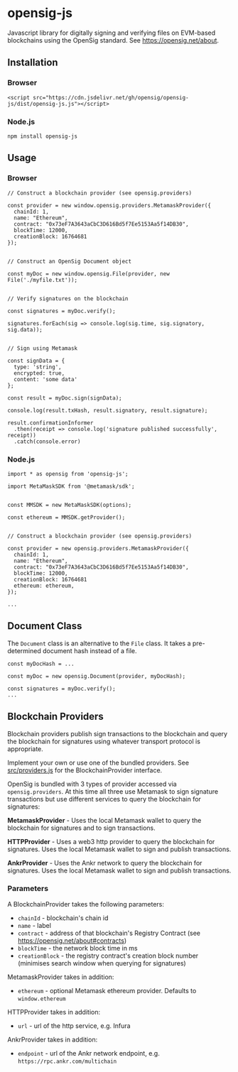 # opensig-js

Javascript library for digitally signing and verifying files on EVM-based blockchains using the OpenSig standard.  See https://opensig.net/about.

## Installation

### Browser

```
<script src="https://cdn.jsdelivr.net/gh/opensig/opensig-js/dist/opensig-js.js"></script>
```

### Node.js

```
npm install opensig-js
```

## Usage

### Browser

```
// Construct a blockchain provider (see opensig.providers)

const provider = new window.opensig.providers.MetamaskProvider({
  chainId: 1,
  name: "Ethereum",
  contract: "0x73eF7A3643aCbC3D616Bd5f7Ee5153Aa5f14DB30", 
  blockTime: 12000,
  creationBlock: 16764681
});


// Construct an OpenSig Document object

const myDoc = new window.opensig.File(provider, new File('./myfile.txt'));


// Verify signatures on the blockchain

const signatures = myDoc.verify();

signatures.forEach(sig => console.log(sig.time, sig.signatory, sig.data));


// Sign using Metamask

const signData = {
  type: 'string',
  encrypted: true,
  content: 'some data'
};

const result = myDoc.sign(signData);

console.log(result.txHash, result.signatory, result.signature);

result.confirmationInformer
  .then(receipt => console.log('signature published successfully', receipt))
  .catch(console.error)
```

### Node.js

```
import * as opensig from 'opensig-js';

import MetaMaskSDK from '@metamask/sdk';


const MMSDK = new MetaMaskSDK(options);

const ethereum = MMSDK.getProvider();


// Construct a blockchain provider (see opensig.providers)

const provider = new opensig.providers.MetamaskProvider({
  chainId: 1,
  name: "Ethereum",
  contract: "0x73eF7A3643aCbC3D616Bd5f7Ee5153Aa5f14DB30", 
  blockTime: 12000,
  creationBlock: 16764681
  ethereum: ethereum,
});

...

```

## Document Class

The `Document` class is an alternative to the `File` class.  It takes a pre-determined document hash instead of a file.

```
const myDocHash = ...

const myDoc = new opensig.Document(provider, myDocHash);

const signatures = myDoc.verify();
...

```

## Blockchain Providers

Blockchain providers publish sign transactions to the blockchain and query the blockchain for signatures using whatever transport protocol is appropriate.

Implement your own or use one of the bundled providers.  See [src/providers.js](src/providers.js) for the BlockchainProvider interface.

OpenSig is bundled with 3 types of provider accessed via `opensig.providers`.  At this time all three use Metamask to sign signature transactions but use different services to query the blockchain for signatures:

**MetamaskProvider** - Uses the local Metamask wallet to query the blockchain for signatures and to sign transactions.

**HTTPProvider** - Uses a web3 http provider to query the blockchain for signatures.  Uses the local Metamask wallet to sign and publish transactions.

**AnkrProvider** - Uses the Ankr network to query the blockchain for signatures.  Uses the local Metamask wallet to sign and publish transactions.

### Parameters

A BlockchainProvider takes the following parameters:

  - `chainId` - blockchain's chain id
  - `name` - label
  - `contract` - address of that blockchain's Registry Contract (see https://opensig.net/about#contracts) 
  - `blockTime` - the network block time in ms
  - `creationBlock` - the registry contract's creation block number (minimises search window when querying for signatures)


MetamaskProvider takes in addition:

  - `ethereum` - optional Metamask ethereum provider. Defaults to `window.ethereum`


HTTPProvider takes in addition:

  - `url` - url of the http service, e.g. Infura


AnkrProvider takes in addition:

  - `endpoint` - url of the Ankr network endpoint, e.g. `https://rpc.ankr.com/multichain`

